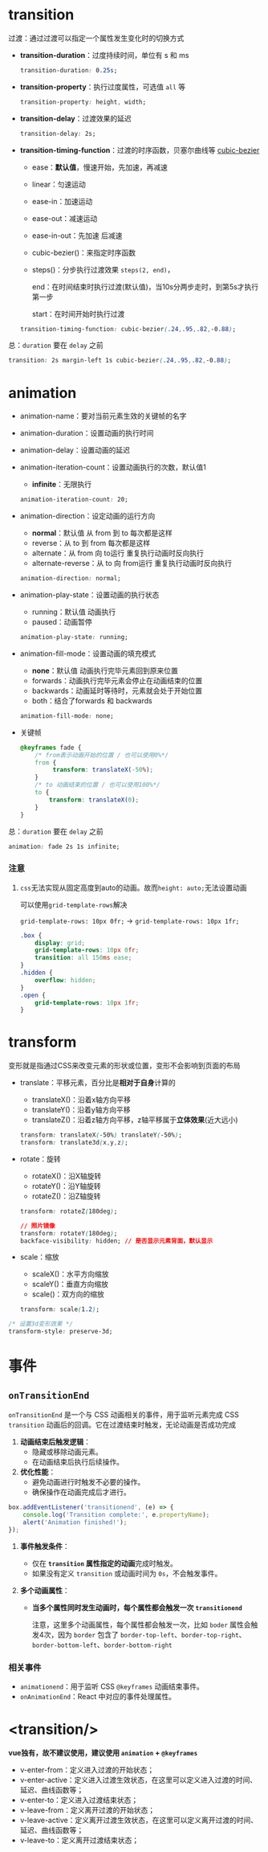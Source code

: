 # transition

过渡：通过过渡可以指定一个属性发生变化时的切换方式

- **transition-duration**：过度持续时间，单位有 s 和 ms

   ```css
   transition-duration: 0.25s;
   ```

- **transition-property**：执行过度属性，可选值 `all` 等

   ```css
   transition-property: height, width;
   ```

- **transition-delay**：过渡效果的延迟

  ```css
  transition-delay: 2s;
  ```

- **transition-timing-function**：过渡的时序函数，贝塞尔曲线等 [cubic-bezier](https://cubic-bezier.com "cubic-bezier") 

  - ease：**默认值**，慢速开始，先加速，再减速

  - linear：匀速运动

  - ease-in：加速运动

  - ease-out：减速运动

  - ease-in-out：先加速 后减速

  -  cubic-bezier()：来指定时序函数

  - steps()：分步执行过渡效果 `steps(2, end)`，

    end：在时间结束时执行过渡(默认值)，当10s分两步走时，到第5s才执行第一步

    start：在时间开始时执行过渡

  ```css
  transition-timing-function: cubic-bezier(.24,.95,.82,-0.88);
  ```

总：`duration` 要在 `delay` 之前

```css
transition: 2s margin-left 1s cubic-bezier(.24,.95,.82,-0.88);
```



# animation

- animation-name：要对当前元素生效的关键帧的名字

- animation-duration：设置动画的执行时间

- animation-delay：设置动画的延迟

- animation-iteration-count：设置动画执行的次数，默认值1

  - **infinite**：无限执行

  ```css
  animation-iteration-count: 20;
  ```

- animation-direction：设定动画的运行方向

  - **normal**：默认值 从 from 到 to 每次都是这样
  - reverse：从 to 到 from 每次都是这样
  - alternate：从 from 向 to运行 重复执行动画时反向执行
  - alternate-reverse：从 to 向 from运行 重复执行动画时反向执行

  ```css
  animation-direction: normal;
  ```

- animation-play-state：设置动画的执行状态

  - running：默认值 动画执行
  - paused：动画暂停

  ```css
  animation-play-state: running;
  ```

- animation-fill-mode：设置动画的填充模式

  - **none**：默认值 动画执行完毕元素回到原来位置
  - forwards：动画执行完毕元素会停止在动画结束的位置
  - backwards：动画延时等待时，元素就会处于开始位置
  - both：结合了forwards 和 backwards

  ```css
  animation-fill-mode: none;
  ```

- 关键帧

  ```css
  @keyframes fade {
      /* from表示动画开始的位置 / 也可以使用0%*/
      from {
           transform: translateX(-50%);
      }
      /* to 动画结束的位置 / 也可以使用100%*/
      to {
          transform: translateX(0);
      }
  }
  ```

总：`duration` 要在 `delay` 之前

```css
animation: fade 2s 1s infinite;
```



### 注意

1. `css`无法实现从固定高度到auto的动画。故而`height: auto;`无法设置动画

   可以使用`grid-template-rows`解决

   `grid-template-rows: 10px 0fr;` -> `grid-template-rows: 10px 1fr;`

   ```css
   .box {
       display: grid;
       grid-template-rows: 10px 0fr;
       transition: all 150ms ease;
   }
   .hidden {
       overflow: hidden;
   }
   .open {
       grid-template-rows: 10px 1fr;
   }
   ```
   
   

# transform

变形就是指通过CSS来改变元素的形状或位置，变形不会影响到页面的布局

- translate：平移元素，百分比是**相对于自身**计算的

  - translateX()：沿着x轴方向平移
  - translateY()：沿着y轴方向平移
  - translateZ()：沿着z轴方向平移，z轴平移属于**立体效果**(近大远小)

  ```css
  transform: translateX(-50%) translateY(-50%);
  transform: translate3d(x,y,z);
  ```

- rotate：旋转

  - rotateX()：沿X轴旋转
  - rotateY()：沿Y轴旋转
  - rotateZ()：沿Z轴旋转

  ```css
  transform: rotateZ(180deg);
  ```

  ```css
  // 照片镜像
  transform: rotateY(180deg);
  backface-visibility: hidden; // 是否显示元素背面，默认显示
  ```

- scale：缩放

  - scaleX()：水平方向缩放
  - scaleY()：垂直方向缩放
  - scale()：双方向的缩放

  ```css
  transform: scale(1.2);
  ```


```css
/* 设置3d变形效果 */
transform-style: preserve-3d;
```





# 事件

## `onTransitionEnd`

`onTransitionEnd` 是一个与 CSS 动画相关的事件，用于监听元素完成 CSS `transition` 动画后的回调。它在过渡结束时触发，无论动画是否成功完成

1. **动画结束后触发逻辑**：
   - 隐藏或移除动画元素。
   - 在动画结束后执行后续操作。
2. **优化性能**：
   - 避免动画进行时触发不必要的操作。
   - 确保操作在动画完成后才进行。

```javascript
box.addEventListener('transitionend', (e) => {
    console.log('Transition complete:', e.propertyName);
    alert('Animation finished!');
});
```

1. **事件触发条件**：

   - 仅在 **`transition` 属性指定的动画**完成时触发。
   - 如果没有定义 `transition` 或动画时间为 `0s`，不会触发事件。

2. **多个动画属性**：

   - **当多个属性同时发生动画时，每个属性都会触发一次 `transitionend`**

     注意，这里多个动画属性，每个属性都会触发一次，比如 `boder` 属性会触发4次，因为 `border` 包含了 `border-top-left`、`border-top-right`、`border-bottom-left`、`border-bottom-right`

### 相关事件

- `animationend`：用于监听 CSS `@keyframes` 动画结束事件。
- `onAnimationEnd`：React 中对应的事件处理属性。























# \<transition/>

**vue独有，故不建议使用，建议使用 `animation` + `@keyframes`**

- v-enter-from：定义进入过渡的开始状态；
- v-enter-active：定义进入过渡生效状态，在这里可以定义进入过渡的时间、延迟、曲线函数等；
- v-enter-to：定义进入过渡结束状态；
- v-leave-from：定义离开过渡的开始状态；
- v-leave-active：定义离开过渡生效状态，在这里可以定义离开过渡的时间、延迟、曲线函数等；
- v-leave-to：定义离开过渡结束状态；